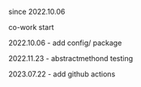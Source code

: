 since 2022.10.06

co-work start

2022.10.06 - add config/ package

2022.11.23 - abstractmethond testing

2023.07.22 - add github actions